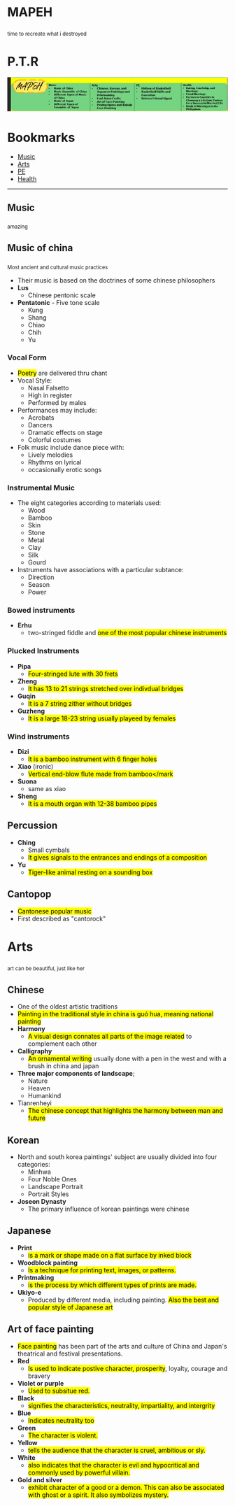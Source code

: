 # MAPEH
<sub>time to recreate what i destroyed</sub>
# P.T.R
![hihi](https://github.com/AnAvaragelilmemer/g8-stuffs/blob/main/image.png)
# Bookmarks
- [Music](#Music)
- [Arts](#Arts)
- [PE](#PE)
- [Health](#Health)

---

## Music
<sub>amazing</sub>
## Music of china
<sub>Most ancient and cultural music practices</sub>
- Their music is based on the doctrines of some chinese philosophers
- **Lus**
  - Chinese pentonic scale
- **Pentatonic** - Five tone scale
  - Kung
  - Shang
  - Chiao
  - Chih
  - Yu
### Vocal Form
- <mark>Poetry</mark> are delivered thru chant
- Vocal Style:
  - Nasal Falsetto
  - High in register
  - Performed by males
- Performances may include:
  - Acrobats
  - Dancers
  - Dramatic effects on stage
  - Colorful costumes
- Folk music include dance piece with:
  - Lively melodies
  - Rhythms on lyrical
  - occasionally erotic songs
### Instrumental Music
- The eight categories according to materials used:
  - Wood
  - Bamboo
  - Skin
  - Stone
  - Metal
  - Clay
  - Silk
  - Gourd
- Instruments have associations with a particular subtance:
  - Direction
  - Season
  - Power
### Bowed instruments
- **Erhu**
  - two-stringed fiddle and <mark>one of the most popular chinese instruments</mark>
### Plucked Instruments
- **Pipa**
  - <mark>Four-stringed lute with 30 frets</mark>
- **Zheng**
  - <mark>It has 13 to 21 strings stretched over indivdual bridges</mark>
- **Guqin**
  - <mark>It is a 7 string zither</sub> without bridges
- **Guzheng**
  - <mark>It is a large 18-23 string usually playeed by females</mark>
### Wind instruments
- **Dizi**
  - <mark>It is a bamboo instrument with 6 finger holes</mark>
- **Xiao** (ironic)
  - <mark>Vertical end-blow flute made from bamboo</mark
- **Suona**
  - same as xiao
- **Sheng**
  - <mark>It is a mouth organ with 12-38 bamboo pipes</mark>
## Percussion 
- **Ching**
  - Small cymbals
  - <mark>It gives signals to the entrances and endings of a composition</mark>
- **Yu**
  - <mark>Tiger-like animal resting on a sounding box</mark>
## Cantopop
- <mark>Cantonese popular music</mark>
- First described as "cantorock"
# Arts
<sub>art can be beautiful, just like her</sub>
## Chinese
- One of the oldest artistic traditions
- <mark>Painting in the traditional style in china is guó hua, meaning national painting</mark>
- **Harmony**
  - <mark>A visual design connates all parts of the image related</mark> to complement each other
- **Calligraphy**
  - <mark>An ornamental writing</mark> usually done with a pen in the west and with a brush in china and japan
- **Three major components of landscape**;
  - Nature
  - Heaven
  - Humankind
- Tianrenheyi
  - <mark>The chinese concept that highlights the harmony between man and future</mark>
## Korean
- North and south korea paintings' subject are usually divided into four categories:
  - Minhwa
  - Four Noble Ones
  - Landscape Portrait
  - Portrait Styles
- **Joseon Dynasty**
  - The primary influence of korean paintings were chinese
## Japanese
- **Print**
  - <mark>is a mark or shape made on a flat surface by inked block</mark>
- **Woodblock painting**
  - <mark>Is a technique for printing text, images, or patterns.</mark>
- **Printmaking**
  - <mark>is the process by which different types of prints are made.</mark>
- **Ukiyo-e**
  - Produced by different media, including painting. <mark>Also the best and popular style of Japanese art</mark>
## Art of face painting
- <mark>Face painting</mark> has been part of the arts and culture of China and Japan's theatrical and festival presentations.
- **Red**
  - <mark>Is used to indicate postive character, prosperity</mark>, loyalty, courage and bravery
- **Violet or purple**
  - <mark>Used to subsitue red.</mark>
- **Black**
  - <mark>signifies the characteristics, neutrality, impartiality, and intergrity</mark>
- **Blue**
  - <mark>Indicates neutrality too</mark>
- **Green**
  - <mark>The character is violent.</mark>
- **Yellow**
  - <mark> tells the audience that the character is cruel, ambitious or sly.</mark>
- **White**
  - <mark> also indicates that the character is evil and hypocritical and commonly used by powerful villain. </mark>
- **Gold and silver**
  - <mark>exhibit character of a good or a demon. This can also be associated with ghost or a spirit. It also symbolizes mystery.</mark>


